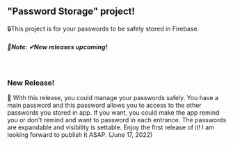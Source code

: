 ## "Password Storage" project!
🔒This project is for your passwords to be safely stored in Firebase. 

##### 📝Note: ✔New releases upcoming!
<br>

### New Release!
📌 With this release, you could manage your passwords safely. You have a main password and this password allows you to access to the other passwords you stored in app. If you want, you could make the app remind you or don't remind and want to password in each entrance. The passwords are expandable and visibility is settable.  Enjoy the first release of it! I am looking forward to publish it ASAP. (June 17, 2022)
